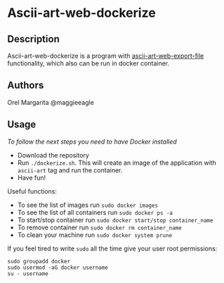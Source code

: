 # Ascii-art-web-dockerize

## Description

Ascii-art-web-dockerize is a program with [ascii-art-web-export-file](https://01.kood.tech/git/maggieeagle/ascii-art-export-file) functionality, which also can be run in docker container.

## Authors

Orel Margarita @maggieeagle

## Usage

*To follow the next steps you need to have Docker installed*

 - Download the repository
 - Run `./dockerize.sh`. This will create an image of the application with `ascii-art` tag and run the container.
 - Have fun!

Useful functions:
 - To see the list of images run `sudo docker images`
 - To see the list of all containers run `sudo docker ps -a`
 - To start/stop container run `sudo docker start/stop container_name`
 - To remove container run `sudo docker rm container_name`
 - To clean your machine run `sudo docker system prune`

If you feel tired to write `sudo` all the time give your user root permissions:

    sudo groupadd docker
    sudo usermod -aG docker username
    su - username

    


